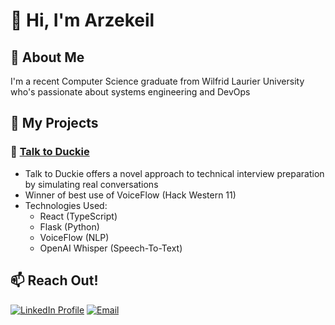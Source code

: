 # 🤗 Hi, I'm Arzekeil  

## 🫡 About Me  
I'm a recent Computer Science graduate from Wilfrid Laurier University who's passionate about systems engineering and DevOps
  
## 🦉 My Projects  

### 🦆 [Talk to Duckie](https://github.com/arzekeil/talk_to_duckie)
- Talk to Duckie offers a novel approach to technical interview preparation by simulating real conversations
- Winner of best use of VoiceFlow (Hack Western 11)
- Technologies Used:
  - React (TypeScript)
  - Flask (Python)
  - VoiceFlow (NLP)
  - OpenAI Whisper (Speech-To-Text)

## 📫 Reach Out!  
[![LinkedIn Profile](https://img.shields.io/badge/LinkedIn-0077B5?style=for-the-badge&logo=linkedin&logoColor=white)](https://linkedin.com/in/arzekeil/)
[![Email](https://img.shields.io/badge/Gmail-D14836?style=for-the-badge&logo=gmail&logoColor=white)](mailto:arzekeil.abel@gmail.com)
